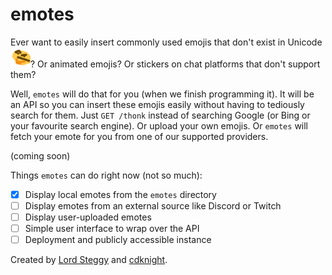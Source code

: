 # emotes

Ever want to easily insert commonly used emojis that don't exist in Unicode ![:thonk:](thonk.png)? Or animated emojis? Or stickers on chat platforms
that don't support them?

Well, `emotes` will do that for you (when we finish programming it). It will be an API so you can insert these emojis easily without having to tediously search for them. Just `GET /thonk` instead of searching Google (or Bing or your favourite search engine). Or upload your own emojis. Or `emotes` will fetch your emote for you from one of our supported providers.

(coming soon)

Things `emotes` can do right now (not so much):

- [x] Display local emotes from the `emotes` directory
- [ ] Display emotes from an external source like Discord or Twitch
- [ ] Display user-uploaded emotes
- [ ] Simple user interface to wrap over the API
- [ ] Deployment and publicly accessible instance

Created by [Lord Steggy](https://github.com/rfblock) and [cdknight](https://github.com/cdknight).